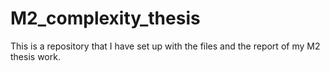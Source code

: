 M2_complexity_thesis
====================

This is a repository that I have set up with the files and the report of my M2 thesis work.
